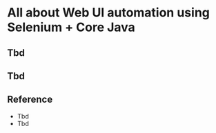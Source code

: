 # All about Web UI automation using Selenium + Core Java

## Tbd

## Tbd

## Reference

- Tbd
- Tbd

